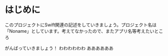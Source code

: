 #  はじめに

このプロジェクトにSwift関連の記述をしていきましょう。プロジェクト名は「Noname」としています。考えてなかったので、またアプリ名等考えたいところ

がんばっていきましょう！
わわわわわわ
ああああああ
